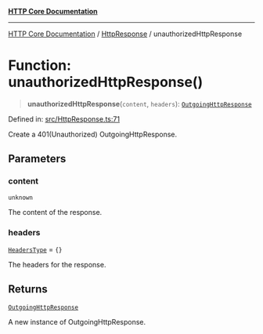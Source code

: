 [**HTTP Core Documentation**](../../README.md)

***

[HTTP Core Documentation](../../README.md) / [HttpResponse](../README.md) / unauthorizedHttpResponse

# Function: unauthorizedHttpResponse()

> **unauthorizedHttpResponse**(`content`, `headers`): [`OutgoingHttpResponse`](../../OutgoingHttpResponse/classes/OutgoingHttpResponse.md)

Defined in: [src/HttpResponse.ts:71](https://github.com/stonemjs/http-core/blob/6577700bdede2420a5df45a338635c35547070ea/src/HttpResponse.ts#L71)

Create a 401(Unauthorized) OutgoingHttpResponse.

## Parameters

### content

`unknown`

The content of the response.

### headers

[`HeadersType`](../../declarations/type-aliases/HeadersType.md) = `{}`

The headers for the response.

## Returns

[`OutgoingHttpResponse`](../../OutgoingHttpResponse/classes/OutgoingHttpResponse.md)

A new instance of OutgoingHttpResponse.
